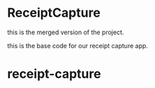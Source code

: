 # ReceiptCapture
this is the merged version of the project.

this is the base code for our receipt capture app.
# receipt-capture
